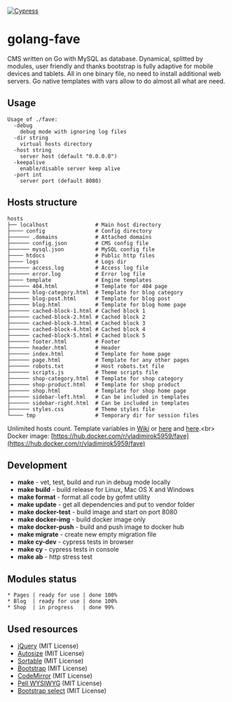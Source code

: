 [![Cypress](https://img.shields.io/badge/cypress-dashboard-brightgreen.svg)](https://dashboard.cypress.io/#/projects/hv532c/runs)
# golang-fave
CMS written on Go with MySQL as database. Dynamical, splitted by modules, user friendly and thanks bootstrap is fully adaptive for mobile devices and tablets. All in one binary file, no need to install additional web servers. Go native templates with vars allow to do almost all what are need.

## Usage
```
Usage of ./fave:
  -debug
    debug mode with ignoring log files
  -dir string
    virtual hosts directory
  -host string
    server host (default "0.0.0.0")
  -keepalive
    enable/disable server keep alive
  -port int
    server port (default 8080)
```

## Hosts structure
```
hosts
├── localhost               # Main host directory
├──── config                # Config directory
├────── .domains            # Attached domains
├────── config.json         # CMS config file
├────── mysql.json          # MySQL config file
├──── htdocs                # Public http files
├──── logs                  # Logs dir
├────── access.log          # Access log file
├────── error.log           # Error log file
├──── template              # Engine templates
├────── 404.html            # Template for 404 page
├────── blog-category.html  # Template for blog category
├────── blog-post.html      # Template for blog post
├────── blog.html           # Template for blog home page
├────── cached-block-1.html # Cached block 1
├────── cached-block-2.html # Cached block 2
├────── cached-block-3.html # Cached block 3
├────── cached-block-4.html # Cached block 4
├────── cached-block-5.html # Cached block 5
├────── footer.html         # Footer
├────── header.html         # Header
├────── index.html          # Template for home page
├────── page.html           # Template for any other pages
├────── robots.txt          # Host robots.txt file
├────── scripts.js          # Theme scripts file
├────── shop-category.html  # Template for shop category
├────── shop-product.html   # Template for shop product
├────── shop.html           # Template for shop home page
├────── sidebar-left.html   # Can be included in templates
├────── sidebar-right.html  # Can be included in templates
├────── styles.css          # Theme styles file
└──── tmp                   # Temporary dir for session files
```
Unlimited hosts count. Template variables in [Wiki](https://github.com/vladimirok5959/golang-fave/wiki) or [here](https://github.com/vladimirok5959/golang-fave/wiki/Variables-for-template-($.Data)) and [here](https://github.com/vladimirok5959/golang-fave/wiki/Variables-for-template-($.System)).<br>
Docker image: [https://hub.docker.com/r/vladimirok5959/fave](https://hub.docker.com/r/vladimirok5959/fave)

## Development
* **make** - vet, test, build and run in debug mode locally
* **make build** - build release for Linux, Mac OS X and Windows
* **make format** - format all code by gofmt utility
* **make update** - get all dependencies and put to vendor folder
* **make docker-test** - build image and start on port 8080
* **make docker-img** - build docker image only
* **make docker-push** - build and push image to docker hub
* **make migrate** - create new empty migration file
* **make cy-dev** - cypress tests in browser
* **make cy** - cypress tests in console
* **make ab** - http stress test

## Modules status
```
* Pages | ready for use | done 100%
* Blog  | ready for use | done 100%
* Shop  | in progress   | done 99%
```

## Used resources
* [jQuery](https://github.com/jquery/jquery) (MIT License)
* [Autosize](https://github.com/jackmoore/autosize) (MIT License)
* [Sortable](https://github.com/SortableJS/Sortable) (MIT License)
* [Bootstrap](https://github.com/twbs/bootstrap) (MIT License)
* [CodeMirror](https://github.com/codemirror/codemirror) (MIT License)
* [Pell WYSIWYG](https://github.com/jaredreich/pell) (MIT License)
* [Bootstrap select](https://github.com/snapappointments/bootstrap-select/) (MIT License)
